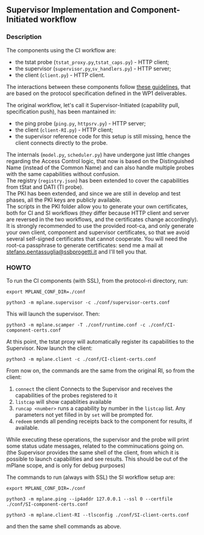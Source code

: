 ## Supervisor Implementation and Component-Initiated workflow

### Description

The components using the CI workflow are:

- the tstat probe (`tstat_proxy.py`,`tstat_caps.py`) - HTTP client;
- the supervisor (`supervisor.py`,`sv_handlers.py`) - HTTP server;
- the client (`client.py`) - HTTP client.

The interactions between these components follow [these guidelines](https://github.com/finvernizzi/mplane_http_transport), that are based on the protocol specification defined in the WP1 deliverables.

The original workflow, let's call it Supervisor-Initiated (capability pull, specification push), has been mantained in:

- the ping probe (`ping.py`, `httpsrv.py`) - HTTP server;
- the client (`client-RI.py`) - HTTP client;
- the supervisor reference code for this setup is still missing, hence the client connects directly to the probe.

The internals (`model.py`, `scheduler.py`) have undergone just little changes regarding the Access Control logic, that now is based on the Distinguished Name (instead of the Common Name) and can also handle multiple probes with the same capabilities without confusion.  
The registry (`registry.json`) has been extended to cover the capabilities from tStat and DATI (TI probe).  
The PKI has been extended, and since we are still in develop and test phases, all the PKI keys are publicly available.  
The scripts in the PKI folder allow you to generate your own certificates, both for CI and SI workflows (they differ because HTTP client and server are reversed in the two workflows, and the certificates change accordingly). It is strongly recommended to use the provided root-ca, and only generate your own client, component and supervisor certificates, so that we avoid several self-signed certificates that cannot cooperate.
You will need the root-ca passphrase to generate certificates: send me a mail at stefano.pentassuglia@ssbprogetti.it and I'll tell you that.

### HOWTO

To run the CI components (with SSL), from the protocol-ri directory, run:

```export MPLANE_CONF_DIR=./conf```

```python3 -m mplane.supervisor -c ./conf/supervisor-certs.conf```

This will launch the supervisor. Then:

```python3 -m mplane.scamper -T ./conf/runtime.conf -c ./conf/CI-component-certs.conf```

At this point, the tstat proxy will automatically register its capabilities to the Supervisor. Now launch the client:

```python3 -m mplane.client -c ./conf/CI-client-certs.conf```

From now on, the commands are the same from the original RI, so from the client:

1. ```connect``` the client Connects to the Supervisor and receives the capabilities of the probes registered to it
2. ```listcap``` will show capablities available
3. ```runcap <number>``` runs a capability by number in the ```listcap``` list. Any parameters not yet filled in by ```set``` will be prompted for.
4. ```redeem``` sends all pending receipts back to the component for results, if available.

While executing these operations, the supervisor and the probe will print some status udate messages, related to the comminucations going on.  
(the Supervisor provides the same shell of the client, from which it is possible to launch capabilities and see results. This should be out of the mPlane scope, and is only for debug purposes)

The commands to run (always with SSL) the SI workflow setup are:

```export MPLANE_CONF_DIR=./conf```

```python3 -m mplane.ping --ip4addr 127.0.0.1 --ssl 0 --certfile ./conf/SI-component-certs.conf```

```python3 -m mplane.client-RI --tlsconfig ./conf/SI-client-certs.conf```

and then the same shell commands as above.
